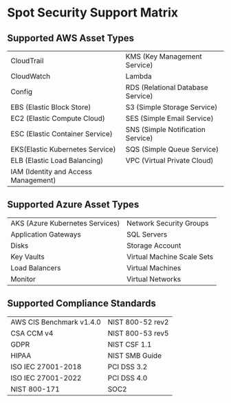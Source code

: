 # Spot Security Support Matrix

## Supported AWS Asset Types

|  |  |
|---|---|
|     CloudTrail                              |     KMS (Key Management Service)         |
|     CloudWatch                              |     Lambda                               |
|     Config                                  |     RDS (Relational Database Service)    |
|     EBS (Elastic Block Store)               |     S3 (Simple Storage Service)          |
|     EC2 (Elastic Compute Cloud)             |     SES (Simple Email Service)           |
|     ESC (Elastic Container Service)         |     SNS (Simple Notification Service)    |
|     EKS(Elastic Kubernetes Service)         |     SQS (Simple Queue Service)           |
|     ELB (Elastic Load Balancing)            |     VPC (Virtual Private Cloud)          |
|     IAM (Identity and Access Management)    |                                          |

## Supported Azure Asset Types

|  |  |
|---|---|
|     AKS (Azure Kubernetes Services)    |     Network Security Groups       |
|     Application Gateways               |     SQL Servers                   |
|     Disks                              |     Storage Account               |
|     Key Vaults                         |     Virtual Machine Scale Sets    |
|     Load Balancers                     |     Virtual Machines              |
|     Monitor                            |     Virtual Networks              |

## Supported Compliance Standards

|  |  |
|---|---|
|     AWS CIS Benchmark v1.4.0    |     NIST 800-52 rev2    |
|     CSA CCM v4                  |     NIST 800-53 rev5    |
|     GDPR                        |     NIST CSF 1.1        |
|     HIPAA                       |     NIST SMB Guide      |
|     ISO IEC 27001-2018          |     PCI DSS 3.2         |
|     ISO IEC 27001-2022          |     PCI DSS 4.0         |
|     NIST 800-171                |     SOC2                |
